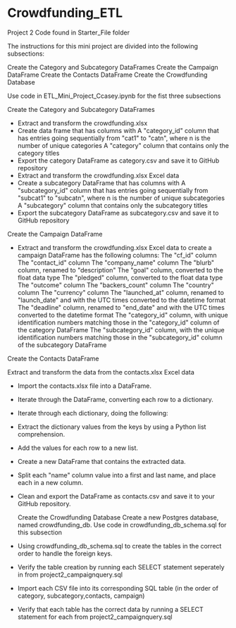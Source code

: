 # Crowdfunding_ETL
Project 2
Code found in Starter_File folder

The instructions for this mini project are divided into the following subsections:

Create the Category and Subcategory DataFrames
Create the Campaign DataFrame
Create the Contacts DataFrame
Create the Crowdfunding Database

Use code in ETL_Mini_Project_Ccasey.ipynb for the fist three subsections

Create the Category and Subcategory DataFrames 
 
  - Extract and transform the crowdfunding.xlsx
  - Create data frame that has columns with
        A "category_id" column that has entries going sequentially from "cat1" to "catn", where n is the number of unique categories
        A "category" column that contains only the category titles
- Export the category DataFrame as category.csv and save it to GitHub repository
- Extract and transform the crowdfunding.xlsx Excel data
- Create a subcategory DataFrame that has columns with
    A "subcategory_id" column that has entries going sequentially from "subcat1" to "subcatn", where n is the number of unique subcategories
    A "subcategory" column that contains only the subcategory titles
- Export the subcategory DataFrame as subcategory.csv and save it to GitHub repository

Create the Campaign DataFrame

- Extract and transform the crowdfunding.xlsx Excel data to create a campaign DataFrame has the following columns:
      The "cf_id" column
      The "contact_id" column
      The "company_name" column
      The "blurb" column, renamed to "description"
      The "goal" column, converted to the float data type
      The "pledged" column, converted to the float data type
      The "outcome" column
      The "backers_count" column
      The "country" column
      The "currency" column
      The "launched_at" column, renamed to "launch_date" and with the UTC times converted to the datetime format
      The "deadline" column, renamed to "end_date" and with the UTC times converted to the datetime format
      The "category_id" column, with unique identification numbers matching those in the "category_id" column of the category DataFrame
      The "subcategory_id" column, with the unique identification numbers matching those in the "subcategory_id" column of the subcategory DataFrame

 Create the Contacts DataFrame
 
 Extract and transform the data from the contacts.xlsx Excel data   
- Import the contacts.xlsx file into a DataFrame.
- Iterate through the DataFrame, converting each row to a dictionary.
- Iterate through each dictionary, doing the following:
- Extract the dictionary values from the keys by using a Python list comprehension.
- Add the values for each row to a new list.
- Create a new DataFrame that contains the extracted data.
- Split each "name" column value into a first and last name, and place each in a new column.
- Clean and export the DataFrame as contacts.csv and save it to your GitHub repository.

  Create the Crowdfunding Database
Create a new Postgres database, named crowdfunding_db.
Use code in crowdfunding_db_schema.sql for this subsection
- Using crowdfunding_db_schema.sql to create the tables in the correct order to handle the foreign keys.
- Verify the table creation by running each SELECT statement seperately in from project2_campaignquery.sql
- Import each CSV file into its corresponding SQL table (in the order of category, subcategory,contacts, campaign)
- Verify that each table has the correct data by running a SELECT statement for each from project2_campaignquery.sql

   
